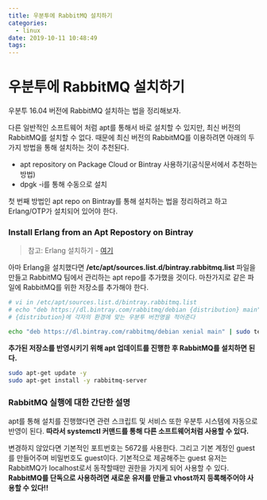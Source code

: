 ```yaml
---
title: 우분투에 RabbitMQ 설치하기
categories:
  - linux
date: 2019-10-11 10:48:49
tags:
---
```


# 우분투에 RabbitMQ 설치하기

우분투 16.04 버전에 RabbitMQ 설치하는 법을 정리해보자.

다른 일반적인 소프트웨어 처럼 apt를 통해서 바로 설치할 수 있지만, 최신 버전의 RabbitMQ를 설치할 수 없다. 때문에 최신 버전의 RabbitMQ를 이용하려면 아래의 두 가지 방법을 통해 설치하는 것이 추천된다.

* apt repository on Package Cloud or Bintray 사용하기(공식문서에서 추천하는 방법)
* dpgk -i를 통해 수동으로 설치

첫 번째 방법인 apt repo on Bintray를 통해 설치하는 법을 정리하려고 하고 Erlang/OTP가 설치되어 있어야 한다. 

### Install Erlang from an Apt Repostory on Bintray

> 참고: Erlang 설치하기 - [여기](https://jinmay.github.io/2019/10/11/linux-how-to-install-erlang-on-ubuntu/)

아마 Erlang을 설치했다면 **/etc/apt/sources.list.d/bintray.rabbitmq.list** 파일을 만들고 RabbitMQ 팀에서 관리하는 apt repo를 추가했을 것이다. 마찬가지로 같은 파일에 RabbitMQ를 위한 저장소를 추가해야 한다.

```sh
# vi in /etc/apt/sources.list.d/bintray.rabbitmq.list
# echo "deb https://dl.bintray.com/rabbitmq/debian {distribution} main" | sudo tee /etc/apt/sources.list.d/bintray.rabbitmq.list
# {distribution}에 각자의 환경에 맞는 우분투 버전명을 적어준다

echo "deb https://dl.bintray.com/rabbitmq/debian xenial main" | sudo tee /etc/apt/sources.list.d/bintray.rabbitmq.list
```

**추가된 저장소를 반영시키기 위해 apt 업데이트를 진행한 후 RabbitMQ를 설치하면 된다.**

```sh
sudo apt-get update -y
sudo apt-get install -y rabbitmq-server
```

### RabbitMQ 실행에 대한 간단한 설명

apt를 통해 설치를 진행했다면 관련 스크립트 및 서비스 또한 우분투 시스템에 자동으로 반영이 된다. **따라서 systemctl 커맨드를 통해 다른 소프트웨어처럼 사용할 수 있다.**

변경하지 않았다면 기본적인 포트번호는 5672를 사용한다. 그리고 기본 계정인 guest를 만들어주며 비밀번호도 guest이다. 기본적으로 제공해주는 guest 유저는 RabbitMQ가 localhost로서 동작할때만 권한을 가지게 되어 사용할 수 있다. **RabbitMQ를 단독으로 사용하려면 새로운 유저를 만들고 vhost까지 등록해주어야 사용할 수 있다!!**